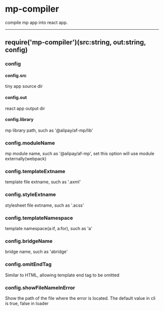 # mp-compiler

compile mp app into react app.

--------------------


## require('mp-compiler')(src:string, out:string, config)

### config


#### config.src

tiny app source dir

#### config.out

react app output dir

#### config.library

mp library path, such as '@alipay/af-mp/lib'

### config.moduleName

mp module name, such as '@alipay/af-mp', set this option will use module externally(webpack)

### config.templateExtname

template file extname, such as '.axml'

### config.styleExtname

stylesheet file extname, such as '.acss'

### config.templateNamespace

template namespace(a:if, a:for), such as 'a'

### config.bridgeName

bridge name, such as 'abridge'

### config.omitEndTag

Similar to HTML, allowing template end tag to be omitted

### config.showFileNameInError

Show the path of the file where the error is located. The default value in cli is true, false in loader
